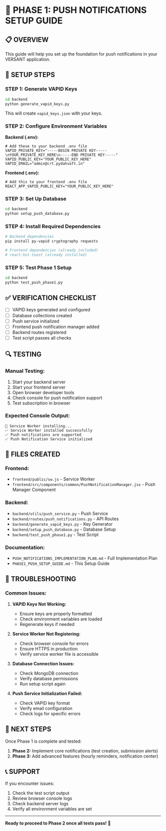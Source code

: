 # 🚀 **PHASE 1: PUSH NOTIFICATIONS SETUP GUIDE**

## **📋 OVERVIEW**
This guide will help you set up the foundation for push notifications in your VERSANT application.

## **🔧 SETUP STEPS**

### **STEP 1: Generate VAPID Keys**
```bash
cd backend
python generate_vapid_keys.py
```

This will create `vapid_keys.json` with your keys.

### **STEP 2: Configure Environment Variables**

**Backend (.env):**
```env
# Add these to your backend .env file
VAPID_PRIVATE_KEY="-----BEGIN PRIVATE KEY-----\nYOUR_PRIVATE_KEY_HERE\n-----END PRIVATE KEY-----"
VAPID_PUBLIC_KEY="YOUR_PUBLIC_KEY_HERE"
VAPID_EMAIL="admin@crt.pydahsoft.in"
```

**Frontend (.env):**
```env
# Add this to your frontend .env file
REACT_APP_VAPID_PUBLIC_KEY="YOUR_PUBLIC_KEY_HERE"
```

### **STEP 3: Set Up Database**
```bash
cd backend
python setup_push_database.py
```

### **STEP 4: Install Required Dependencies**
```bash
# Backend dependencies
pip install py-vapid cryptography requests

# Frontend dependencies (already included)
# react-hot-toast (already installed)
```

### **STEP 5: Test Phase 1 Setup**
```bash
cd backend
python test_push_phase1.py
```

## **✅ VERIFICATION CHECKLIST**

- [ ] VAPID keys generated and configured
- [ ] Database collections created
- [ ] Push service initialized
- [ ] Frontend push notification manager added
- [ ] Backend routes registered
- [ ] Test script passes all checks

## **🔍 TESTING**

### **Manual Testing:**
1. Start your backend server
2. Start your frontend server
3. Open browser developer tools
4. Check console for push notification support
5. Test subscription in browser

### **Expected Console Output:**
```
🔧 Service Worker installing...
✅ Service Worker installed successfully
✅ Push notifications are supported
✅ Push Notification Service initialized
```

## **📁 FILES CREATED**

### **Frontend:**
- `frontend/public/sw.js` - Service Worker
- `frontend/src/components/common/PushNotificationManager.jsx` - Push Manager Component

### **Backend:**
- `backend/utils/push_service.py` - Push Service
- `backend/routes/push_notifications.py` - API Routes
- `backend/generate_vapid_keys.py` - Key Generator
- `backend/setup_push_database.py` - Database Setup
- `backend/test_push_phase1.py` - Test Script

### **Documentation:**
- `PUSH_NOTIFICATIONS_IMPLEMENTATION_PLAN.md` - Full Implementation Plan
- `PHASE1_PUSH_SETUP_GUIDE.md` - This Setup Guide

## **🚨 TROUBLESHOOTING**

### **Common Issues:**

1. **VAPID Keys Not Working:**
   - Ensure keys are properly formatted
   - Check environment variables are loaded
   - Regenerate keys if needed

2. **Service Worker Not Registering:**
   - Check browser console for errors
   - Ensure HTTPS in production
   - Verify service worker file is accessible

3. **Database Connection Issues:**
   - Check MongoDB connection
   - Verify database permissions
   - Run setup script again

4. **Push Service Initialization Failed:**
   - Check VAPID key format
   - Verify email configuration
   - Check logs for specific errors

## **🎯 NEXT STEPS**

Once Phase 1 is complete and tested:

1. **Phase 2:** Implement core notifications (test creation, submission alerts)
2. **Phase 3:** Add advanced features (hourly reminders, notification center)

## **📞 SUPPORT**

If you encounter issues:
1. Check the test script output
2. Review browser console logs
3. Check backend server logs
4. Verify all environment variables are set

---

**Ready to proceed to Phase 2 once all tests pass!** 🚀
